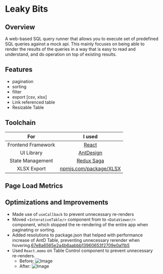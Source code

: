 # Leaky Bits

## Overview

A web-based SQL query runner that allows you to execute set of predefined SQL queries against a mock api.
This mainly focuses on being able to render the results of the queries in a way that is easy to read and understand, and
do operation on top of existing results.

## Features

- pagination
- sorting
- filter
- export [csv, xlsx]
- Link referenced table
- Resizable Table

## Toolchain

|        For         |                            I used                            |
| :----------------: | :----------------------------------------------------------: |
| Frontend Framework |                [React](https://reactjs.org/)                 |
|     UI Library     |               [AntDesign](https://ant.design)                |
|  State Management  |           [Redux Saga](https://redux-saga.js.org)            |
|    XLSX Export     | [npmjs.com/package/XLSX](https://www.npmjs.com/package/xlsx) |

## Page Load Metrics

## Optimizations and Improvements

- Made use of `useCallback` to prevent unnecessary re-renders
- Moved `<InterativeTable/>` component from <App/> to `<DataViewer/>` component, which stopped the re-rendering of the
  entire app when paginating or sorting.
- Added resolutions to package.json that helped with performance increase of AntD Table, preventing unnecessary rerender
  when
  hovering.[67e8a6565e2a4b6aabbb13960653f2709e0a11b5](https://github.com/NikhilCodes/leaky-bits/commit/67e8a6565e2a4b6aabbb13960653f2709e0a11b5)
- Used `React.memo` on Table Control component to prevent unnecessary re-renders.
  - Before: ![Image](https://i.ibb.co/nwFb3sC/Screenshot-2022-05-29-at-12-15-26-AM.png)
  - After: ![Image](https://i.ibb.co/2FqcP3D/Screenshot-2022-05-29-at-12-11-21-AM.png)
